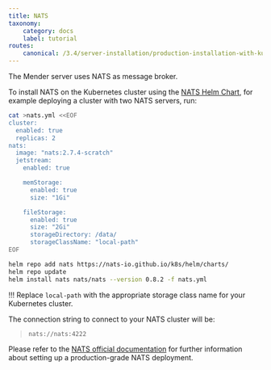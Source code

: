 ```yaml
---
title: NATS
taxonomy:
    category: docs
    label: tutorial
routes:
    canonical: /3.4/server-installation/production-installation-with-kubernetes/nats
---
```


The Mender server uses NATS as message broker.

To install NATS on the Kubernetes cluster using the [NATS Helm Chart](https://nats-io.github.io/k8s/),
for example deploying a cluster with two NATS servers, run:

<!--AUTOVERSION: "image: \"nats:%-scratch\""/ignore -->
```bash
cat >nats.yml <<EOF
cluster:
  enabled: true
  replicas: 2
nats:
  image: "nats:2.7.4-scratch"
  jetstream:
    enabled: true

    memStorage:
      enabled: true
      size: "1Gi"

    fileStorage:
      enabled: true
      size: "2Gi"
      storageDirectory: /data/
      storageClassName: "local-path"
EOF

helm repo add nats https://nats-io.github.io/k8s/helm/charts/
helm repo update
helm install nats nats/nats --version 0.8.2 -f nats.yml
```

!!! Replace `local-path` with the appropriate storage class name for your Kubernetes cluster.

The connection string to connect to your NATS cluster will be:

> ```
> nats://nats:4222
> ```

Please refer to the [NATS official documentation](https://docs.nats.io/) for
further information about setting up a production-grade NATS deployment.
